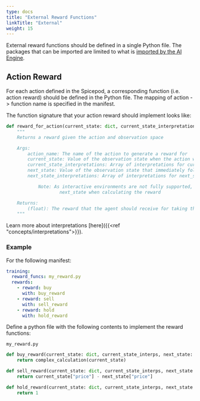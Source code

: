 ```yaml
---
type: docs
title: "External Reward Functions"
linkTitle: "External"
weight: 15
---
```


External reward functions should be defined in a single Python file. The packages that can be imported are limited to what is [imported by the AI Engine](https://github.com/spiceai/spiceai/blob/trunk/ai/src/requirements/common.txt).

## Action Reward

For each action defined in the Spicepod, a corresponding function (i.e. action reward) should be defined in the Python file. The mapping of action -> function name is specified in the manifest.

The function signature that your action reward should implement looks like:

```python
def reward_for_action(current_state: dict, current_state_interpretations: list, next_state: dict, next_state_interpretations: list) -> float:
    """
    Returns a reward given the action and observation space

    Args:
        action_name: The name of the action to generate a reward for
        current_state: Value of the observation state when the action was recommended
        current_state_interpretations: Array of interpretations for current_state
        next_state: Value of the observation state that immediately follows current_state
        next_state_interpretations: Array of interpretations for next_state

            Note: As interactive environments are not fully supported, it may not make sense to use
                    next_state when calculating the reward

    Returns:
        (float): The reward that the agent should receive for taking this action.
    """
```

Learn more about interpretations [here]({{<ref "concepts/interpretations">}}).

### Example

For the following manifest:

```yaml
training:
  reward_funcs: my_reward.py
  rewards:
    - reward: buy
      with: buy_reward
    - reward: sell
      with: sell_reward
    - reward: hold
      with: hold_reward
```

Define a python file with the following contents to implement the reward functions:

`my_reward.py`

```python
def buy_reward(current_state: dict, current_state_interps, next_state: dict, next_state_interps) -> float:
    return complex_calculation(current_state)

def sell_reward(current_state: dict, current_state_interps, next_state: dict, next_state_interps) -> float:
    return current_state["price"] - next_state["price"]

def hold_reward(current_state: dict, current_state_interps, next_state: dict, next_state_interps) -> float:
    return 1
```
